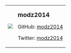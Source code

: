 <p><table>
<tr>
    <td><img src="https://github.com/horsicq/XNetDumper/blob/master/res/thanks/modz2014.png" /></td>
    <td>
      <p>
        <big><b>modz2014</b></big>
      </p>
      <p>
        GitHub: <a href="https://github.com/modz2014">modz2014</a>
      </p>
      <p>
        Twitter: <a href="https://twitter.com/modz2014">modz2014</a>
      </p>
    </td>
</tr>
</p></table>
